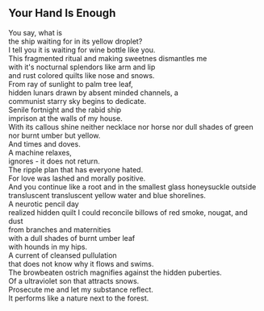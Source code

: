 Your Hand Is Enough
-------------------
You say, what is  
the ship waiting for in its yellow droplet?  
I tell you it is waiting for wine bottle like you.  
This fragmented ritual and making sweetnes dismantles me  
with it's nocturnal splendors like arm and lip  
and rust colored quilts like nose and snows.  
From ray of sunlight to palm tree leaf,  
hidden lunars drawn by absent minded channels, a  
communist starry sky begins to dedicate.  
Senile fortnight and the rabid ship  
imprison at the walls of my house.  
With its callous shine neither necklace nor horse nor dull shades of green  
nor burnt umber but yellow.  
And times and doves.  
A machine relaxes,  
ignores - it does not return.  
The ripple plan that has everyone hated.  
For love was lashed and morally positive.  
And you continue like a root and in the smallest glass honeysuckle outside transluscent transluscent yellow water and blue shorelines.  
A neurotic pencil day  
realized hidden quilt I could reconcile billows of red smoke, nougat, and dust  
from branches and maternities  
with a dull shades of burnt umber leaf  
with hounds in my hips.  
A current of cleansed pullulation  
that does not know why it flows and swims.  
The browbeaten ostrich magnifies against the hidden puberties.  
Of a ultraviolet son that attracts snows.  
Prosecute me and let my substance reflect.  
It performs like a nature next to the forest.  
